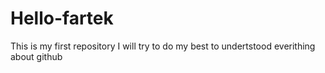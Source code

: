 # Hello-fartek 
This is my first repository
I will try to do my best to undertstood everithing about github
